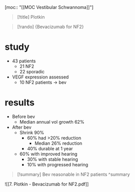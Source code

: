 [moc:: "[[MOC Vestibular Schwannoma]]"]
>[!title]
> Plotkin

>[!rando] 
>{Bevacizumab for NF2}

# study
- 43 patients 
	- 21 NF2 
	- 22 sporadic
- VEGF expression assessed
	- 10 NF2 patients -> bev
# results
- Before bev
	- Median annual vol growth 62%
- After bev
	- Shrink 90%
		- 60% had >20% reduction
			- Median 26% reduction
		- 40% durable at 1 year
	- 60% with improved hearing
		- 30% with stable hearing
		- 10% with progressed hearing

>[!summary] 
> Bev reasonable in NF2 patients
> ^summary

![[7. Plotkin - Bevacizumab for NF2.pdf]]